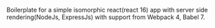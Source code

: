 Boilerplate for a simple isomorphic react(react 16) app with server side rendering(NodeJs, ExpressJs) with support from Webpack 4, Babel 7. 
